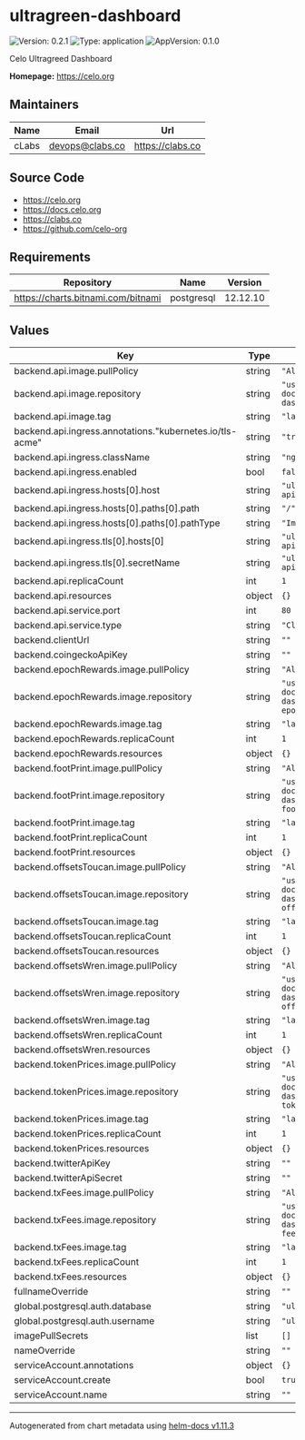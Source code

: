 # ultragreen-dashboard

![Version: 0.2.1](https://img.shields.io/badge/Version-0.2.1-informational?style=flat-square) ![Type: application](https://img.shields.io/badge/Type-application-informational?style=flat-square) ![AppVersion: 0.1.0](https://img.shields.io/badge/AppVersion-0.1.0-informational?style=flat-square)

Celo Ultragreed Dashboard

**Homepage:** <https://celo.org>

## Maintainers

| Name | Email | Url |
| ---- | ------ | --- |
| cLabs | <devops@clabs.co> | <https://clabs.co> |

## Source Code

* <https://celo.org>
* <https://docs.celo.org>
* <https://clabs.co>
* <https://github.com/celo-org>

## Requirements

| Repository | Name | Version |
|------------|------|---------|
| https://charts.bitnami.com/bitnami | postgresql | 12.12.10 |

## Values

| Key | Type | Default | Description |
|-----|------|---------|-------------|
| backend.api.image.pullPolicy | string | `"Always"` |  |
| backend.api.image.repository | string | `"us-west1-docker.pkg.dev/devopsre/ultragreen-dashboard/ultragreen-dashboard-api"` |  |
| backend.api.image.tag | string | `"latest"` |  |
| backend.api.ingress.annotations."kubernetes.io/tls-acme" | string | `"true"` |  |
| backend.api.ingress.className | string | `"nginx"` |  |
| backend.api.ingress.enabled | bool | `false` |  |
| backend.api.ingress.hosts[0].host | string | `"ultragreen-dashboard-api.cannoli.celo-testnet.org"` |  |
| backend.api.ingress.hosts[0].paths[0].path | string | `"/"` |  |
| backend.api.ingress.hosts[0].paths[0].pathType | string | `"ImplementationSpecific"` |  |
| backend.api.ingress.tls[0].hosts[0] | string | `"ultragreen-dashboard-api.cannoli.celo-testnet.org"` |  |
| backend.api.ingress.tls[0].secretName | string | `"ultragreen-dashboard-api.cannoli.celo-testnet.org-tls"` |  |
| backend.api.replicaCount | int | `1` |  |
| backend.api.resources | object | `{}` |  |
| backend.api.service.port | int | `80` |  |
| backend.api.service.type | string | `"ClusterIP"` |  |
| backend.clientUrl | string | `""` |  |
| backend.coingeckoApiKey | string | `""` |  |
| backend.epochRewards.image.pullPolicy | string | `"Always"` |  |
| backend.epochRewards.image.repository | string | `"us-west1-docker.pkg.dev/devopsre/ultragreen-dashboard/ultragreen-dashboard-epoch-rewards"` |  |
| backend.epochRewards.image.tag | string | `"latest"` |  |
| backend.epochRewards.replicaCount | int | `1` |  |
| backend.epochRewards.resources | object | `{}` |  |
| backend.footPrint.image.pullPolicy | string | `"Always"` |  |
| backend.footPrint.image.repository | string | `"us-west1-docker.pkg.dev/devopsre/ultragreen-dashboard/ultragreen-dashboard-footprint"` |  |
| backend.footPrint.image.tag | string | `"latest"` |  |
| backend.footPrint.replicaCount | int | `1` |  |
| backend.footPrint.resources | object | `{}` |  |
| backend.offsetsToucan.image.pullPolicy | string | `"Always"` |  |
| backend.offsetsToucan.image.repository | string | `"us-west1-docker.pkg.dev/devopsre/ultragreen-dashboard/ultragreen-dashboard-offsets-toucan"` |  |
| backend.offsetsToucan.image.tag | string | `"latest"` |  |
| backend.offsetsToucan.replicaCount | int | `1` |  |
| backend.offsetsToucan.resources | object | `{}` |  |
| backend.offsetsWren.image.pullPolicy | string | `"Always"` |  |
| backend.offsetsWren.image.repository | string | `"us-west1-docker.pkg.dev/devopsre/ultragreen-dashboard/ultragreen-dashboard-offsets-wren"` |  |
| backend.offsetsWren.image.tag | string | `"latest"` |  |
| backend.offsetsWren.replicaCount | int | `1` |  |
| backend.offsetsWren.resources | object | `{}` |  |
| backend.tokenPrices.image.pullPolicy | string | `"Always"` |  |
| backend.tokenPrices.image.repository | string | `"us-west1-docker.pkg.dev/devopsre/ultragreen-dashboard/ultragreen-dashboard-token-prices"` |  |
| backend.tokenPrices.image.tag | string | `"latest"` |  |
| backend.tokenPrices.replicaCount | int | `1` |  |
| backend.tokenPrices.resources | object | `{}` |  |
| backend.twitterApiKey | string | `""` |  |
| backend.twitterApiSecret | string | `""` |  |
| backend.txFees.image.pullPolicy | string | `"Always"` |  |
| backend.txFees.image.repository | string | `"us-west1-docker.pkg.dev/devopsre/ultragreen-dashboard/ultragreen-dashboard-tx-fees"` |  |
| backend.txFees.image.tag | string | `"latest"` |  |
| backend.txFees.replicaCount | int | `1` |  |
| backend.txFees.resources | object | `{}` |  |
| fullnameOverride | string | `""` |  |
| global.postgresql.auth.database | string | `"ultragreen"` |  |
| global.postgresql.auth.username | string | `"ultragreen"` |  |
| imagePullSecrets | list | `[]` |  |
| nameOverride | string | `""` |  |
| serviceAccount.annotations | object | `{}` |  |
| serviceAccount.create | bool | `true` |  |
| serviceAccount.name | string | `""` |  |

----------------------------------------------
Autogenerated from chart metadata using [helm-docs v1.11.3](https://github.com/norwoodj/helm-docs/releases/v1.11.3)
